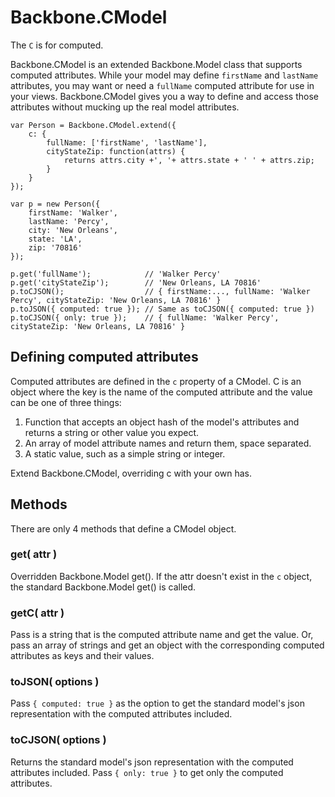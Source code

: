 # Backbone.CModel

The `C` is for computed.

Backbone.CModel is an extended Backbone.Model class that supports computed attributes. 
While your model may define `firstName` and `lastName` attributes, you may want or
need a `fullName` computed attribute for use in your views. Backbone.CModel gives
you a way to define and access those attributes without mucking up the real model
attributes.

```
var Person = Backbone.CModel.extend({
	c: {
		fullName: ['firstName', 'lastName'],
		cityStateZip: function(attrs) {
			returns attrs.city +', '+ attrs.state + ' ' + attrs.zip;
		}
	}
});

var p = new Person({ 
	firstName: 'Walker',
	lastName: 'Percy',
	city: 'New Orleans',
	state: 'LA',
	zip: '70816'
});

p.get('fullName'); 			  // 'Walker Percy'
p.get('cityStateZip'); 		  // 'New Orleans, LA 70816'
p.toCJSON();		          // { firstName:..., fullName: 'Walker Percy', cityStateZip: 'New Orleans, LA 70816' }
p.toJSON({ computed: true }); // Same as toCJSON({ computed: true })
p.toCJSON({ only: true }); 	  // { fullName: 'Walker Percy', cityStateZip: 'New Orleans, LA 70816' }

```

## Defining computed attributes

Computed attributes are defined in the `c` property of a CModel. C is an object where
the key is the name of the computed attribute and the value can be one of three things:

1. Function that accepts an object hash of the model's attributes and returns a string or 
other value you expect.
2. An array of model attribute names and return them, space separated.
3. A static value, such as a simple string or integer.

Extend Backbone.CModel, overriding c with your own has.

## Methods

There are only 4 methods that define a CModel object.

### get( attr )

Overridden Backbone.Model get(). If the attr doesn't exist in the `c` object,
the standard Backbone.Model get() is called.

### getC( attr )

Pass is a string that is the computed attribute name and get the value. Or,
pass an array of strings and get an object with the corresponding computed 
attributes as keys and their values.

### toJSON( options )

Pass `{ computed: true }` as the option to get the standard model's json
representation with the computed attributes included.

### toCJSON( options )

Returns the standard model's json representation with the computed attributes included.
Pass `{ only: true }` to get only the computed attributes.
